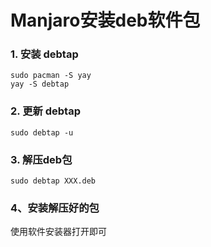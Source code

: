 # Manjaro安装deb软件包

### 1. 安装 debtap

```
sudo pacman -S yay
yay -S debtap
```

### 2. 更新 debtap

```
sudo debtap -u
```

### 3. 解压deb包

```
sudo debtap XXX.deb
```

### 4、安装解压好的包

使用软件安装器打开即可